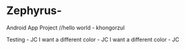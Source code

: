 # Zephyrus-
Android App Project
//hello world - khongorzul 

Testing - JC
I want a different color - JC
I want a different color - JC
